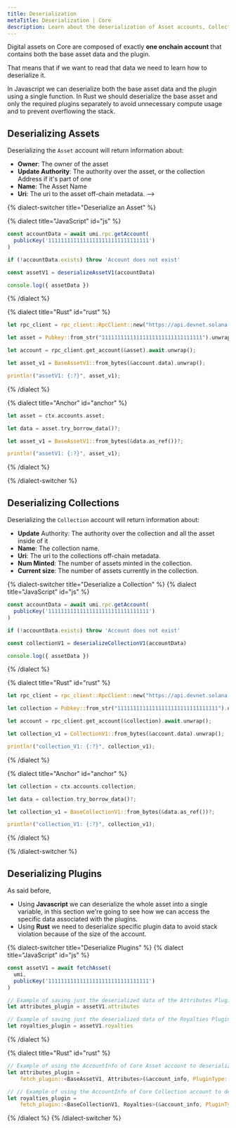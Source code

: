 ```yaml
---
title: Deserialization
metaTitle: Deserialization | Core
description: Learn about the deserialization of Asset accounts, Collection accounts and plugins using the Metaplex Core packages.
---
```


Digital assets on Core are composed of exactly **one onchain account** that contains both the base asset data and the plugin.

That means that if we want to read that data we need to learn how to deserialize it.

In Javascript we can deserialize both the base asset data and the plugin using a single function. In Rust we should deserialize the base asset and only the required plugins separately to avoid unnecessary compute usage and to prevent overflowing the stack.

## Deserializing Assets

Deserializing the `Asset` account will return information about:

- **Owner**: The owner of the asset
- **Update Authority**: The authority over the asset, or the collection Address if it's part of one 
- **Name**: The Asset Name
- **Uri**: The uri to the asset off-chain metadata. -->

{% dialect-switcher title="Deserialize an Asset" %}

{% dialect title="JavaScript" id="js" %}
```ts
const accountData = await umi.rpc.getAccount(
  publicKey('11111111111111111111111111111111')
)

if (!accountData.exists) throw 'Account does not exist'

const assetV1 = deserializeAssetV1(accountData)

console.log({ assetData })
```
{% /dialect %}

{% dialect title="Rust" id="rust" %}
```rust
let rpc_client = rpc_client::RpcClient::new("https://api.devnet.solana.com".to_string());

let asset = Pubkey::from_str("11111111111111111111111111111111").unwrap();

let account = rpc_client.get_account(&asset).await.unwrap();

let asset_v1 = BaseAssetV1::from_bytes(&account.data).unwrap();

println!("assetV1: {:?}", asset_v1);
```
{% /dialect %}

{% dialect title="Anchor" id="anchor" %}
```rust
let asset = ctx.accounts.asset;

let data = asset.try_borrow_data()?;

let asset_v1 = BaseAssetV1::from_bytes(&data.as_ref())?;

println!("assetV1: {:?}", asset_v1);
```
{% /dialect %}

{% /dialect-switcher %}

## Deserializing Collections

Deserializing the `Collection` account will return information about:

- **Update** Authority:	The authority over the collection and all the asset inside of it
- **Name**:	The collection name.
- **Uri**:	The uri to the collections off-chain metadata.
- **Num Minted**: The number of assets minted in the collection.
- **Current size**:	The number of assets currently in the collection.

{% dialect-switcher title="Deserialize a Collection" %}
{% dialect title="JavaScript" id="js" %}

```ts
const accountData = await umi.rpc.getAccount(
  publicKey('11111111111111111111111111111111')
)

if (!accountData.exists) throw 'Account does not exist'

const collectionV1 = deserializeCollectionV1(accountData)

console.log({ assetData })
```

{% /dialect %}

{% dialect title="Rust" id="rust" %}

```rust
let rpc_client = rpc_client::RpcClient::new("https://api.devnet.solana.com".to_string());

let collection = Pubkey::from_str("11111111111111111111111111111111").unwrap();

let account = rpc_client.get_account(&collection).await.unwrap();

let collection_v1 = CollectionV1::from_bytes(&account.data).unwrap();

println!("collection_V1: {:?}", collection_v1);
```

{% /dialect %}

{% dialect title="Anchor" id="anchor" %}

```rust
let collection = ctx.accounts.collection;

let data = collection.try_borrow_data()?;

let collection_v1 = BaseCollectionV1::from_bytes(&data.as_ref())?;

println!("collection_V1: {:?}", collection_v1);
```

{% /dialect %}

{% /dialect-switcher %}

## Deserializing Plugins

As said before, 
- Using **Javascript** we can deserialize the whole asset into a single variable, in this section we're going to see how we can access the specific data associated with the plugins.
- Using **Rust** we need to deserialize specific plugin data to avoid stack violation because of the size of the account.

{% dialect-switcher title="Deserialize Plugins" %}
{% dialect title="JavaScript" id="js" %}

```ts
const assetV1 = await fetchAsset(
  umi,
  publicKey('11111111111111111111111111111111')
)

// Example of saving just the deserialized data of the Attributes Plugin
let attributes_plugin = assetV1.attributes

// Example of saving just the deserialized data of the Royalties Plugin
let royalties_plugin = assetV1.royalties
```

{% /dialect %}

{% dialect title="Rust" id="rust" %}

```rust
// Example of using the AccountInfo of Core Asset account to deserialize an Attributes plugin stored on the asset.
let attributes_plugin =
    fetch_plugin::<BaseAssetV1, Attributes>(&account_info, PluginType::Attributes).unwrap();

// // Example of using the AccountInfo of Core Collection account to deserialize an Attributes plugin stored on the asset.
let royalties_plugin =
    fetch_plugin::<BaseCollectionV1, Royalties>(&account_info, PluginType::Royalties).unwrap();
```

{% /dialect %}
{% /dialect-switcher %}
